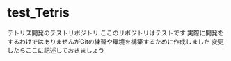 # test_Tetris
テトリス開発のテストリポジトリ
ここのリポジトリはテストです
実際に開発をするわけではありませんがGitの練習や環境を構築するために作成しました
変更したらここに記述しておきましょう